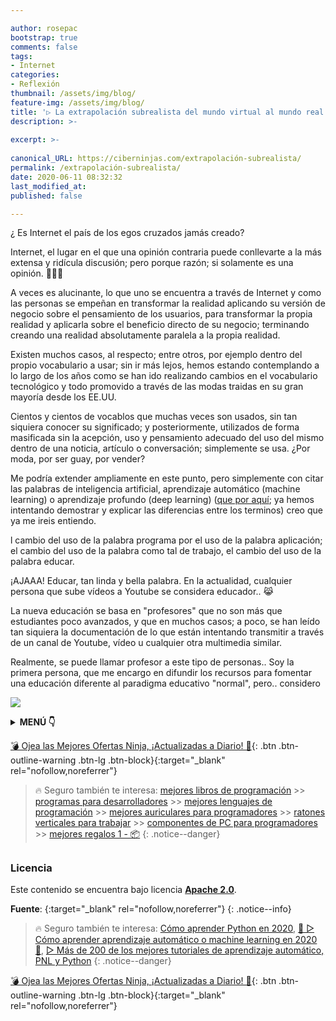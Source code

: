 ```yaml
---

author: rosepac
bootstrap: true
comments: false
tags:
- Internet
categories:
- Reflexión
thumbnail: /assets/img/blog/
feature-img: /assets/img/blog/
title: '▷ La extrapolación subrealista del mundo virtual al mundo real (Explicada?)'
description: >-
  
excerpt: >-
  
canonical_URL: https://ciberninjas.com/extrapolación-subrealista/
permalink: /extrapolación-subrealista/
date: 2020-06-11 08:32:32
last_modified_at: 
published: false

---
```


¿ Es Internet el país de los egos cruzados jamás creado?

Internet, el lugar en el que una opinión contraria puede conllevarte a la más extensa y ridícula discusión; pero porque razón; si solamente es una opinión. 🎉🎉🎉

A veces es alucinante, lo que uno se encuentra a través de Internet y como las personas se empeñan en transformar la realidad aplicando su versión de negocio sobre el pensamiento de los usuarios, para transformar la propia realidad y aplicarla sobre el beneficio directo de su negocio; terminando creando  una realidad absolutamente paralela a la propia realidad.

Existen muchos casos, al respecto; entre otros, por ejemplo dentro del propio vocabulario a usar; sin ir más lejos, hemos estando contemplando a lo largo de los años como se han ido realizando cambios en el vocabulario tecnológico y todo promovido a través de las modas traidas en su gran mayoría desde los EE.UU.

Cientos y cientos de vocablos que muchas veces son usados, sin tan siquiera conocer su significado; y posteriormente, utilizados de forma masificada sin la acepción, uso y pensamiento adecuado del uso del mismo dentro de una noticia, artículo o conversación; simplemente se usa. ¿Por moda, por ser guay, por vender?

Me podría extender ampliamente en este punto, pero simplemente con citar las palabras de inteligencia artificial, aprendizaje automático (machine learning) o aprendizaje profundo (deep learning) ([que por aquí](https://ciberninjas.com/diferencias-entre-ai-ml-dl/); ya hemos intentando demostrar y explicar las diferencias entre los terminos) creo que ya me ireis entiendo.

l cambio del uso de la palabra programa por el uso de la palabra aplicación; el cambio del uso de la palabra como tal de trabajo, el cambio del uso de la palabra educar.

¡AJAAA! Educar, tan linda y bella palabra. En la actualidad, cualquier persona que sube vídeos a Youtube se considera educador.. 😹

La nueva educación se basa en "profesores" que no son más que estudiantes poco avanzados, y que en muchos casos; a poco, se han leído tan siquiera la documentación de lo que están intentando transmitir a través de un canal de Youtube, vídeo u cualquier otra multimedia similar.

Realmente, se puede llamar profesor a este tipo de personas.. Soy la primera persona, que me encargo en difundir los recursos para fomentar una educación diferente al paradigma educativo "normal", pero.. considero 

![](/assets/img/ "")

<details>
<summary><strong>MENÚ 👇</strong><span><a name="menu"></a></span></summary>
<nav class="menu">
  <ol>
    <li><a href="/mejores-sistemas-operativos-para-hackear/"></a></li>
    <li><a href="/mejores-sistemas-operativos-para-hackear/"></a></li>
  </ol>
</nav>
</details>

[💣 Ojea las Mejores Ofertas Ninja, ¡Actualizadas a Diario! 🎁](https://www.amazon.es/shop/cibercursos){: .btn .btn-outline-warning .btn-lg .btn-block}{:target="_blank" rel="nofollow,noreferrer"}

> 🔥 Seguro también te interesa: [mejores libros de programación](/programar/) >> [programas para desarrolladores](/mejores-sistemas-operativos-para-hackear/) >> [mejores lenguajes de programación](/15-mejores-lenguajes-programacion/) >> [mejores auriculares para programadores](/auriculares-dise%C3%B1o/) >> [ratones verticales para trabajar](/teclados-ratones-dise%C3%B1o/) >> [componentes de PC para programadores](/ordenadores-componentes/) >> [mejores regalos 1 - 📦](/black-friday-amazon/)
{: .notice--danger}

## 

<!-- contenido -->

## 

<!-- contenido -->

### Licencia

Este contenido se encuentra bajo licencia **[Apache 2.0](https://es.wikipedia.org/wiki/Apache_License "Licencia Apache 2.0")**.

**Fuente**\: []( ""){:target="_blank" rel="nofollow,noreferrer"}
{: .notice--info}

> 🔥 Seguro también te interesa: [Cómo aprender Python en 2020](/python/), [🥇 ▷ Cómo aprender aprendizaje automático o machine learning en 2020 🤖](/que-aprender-sobre-machine-learning-2020/), [▷ Más de 200 de los mejores tutoriales de aprendizaje automático, PNL y Python](/aprendizaje-automatico-cursos-ingles/)
{: .notice--danger}

[💣 Ojea las Mejores Ofertas Ninja, ¡Actualizadas a Diario! 🎁](https://www.amazon.es/shop/cibercursos){: .btn .btn-outline-warning .btn-lg .btn-block}{:target="_blank" rel="nofollow,noreferrer"}

